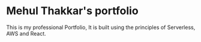 # Mehul Thakkar's portfolio

This is my professional Portfolio, It is built using the principles of Serverless, AWS and React.  
